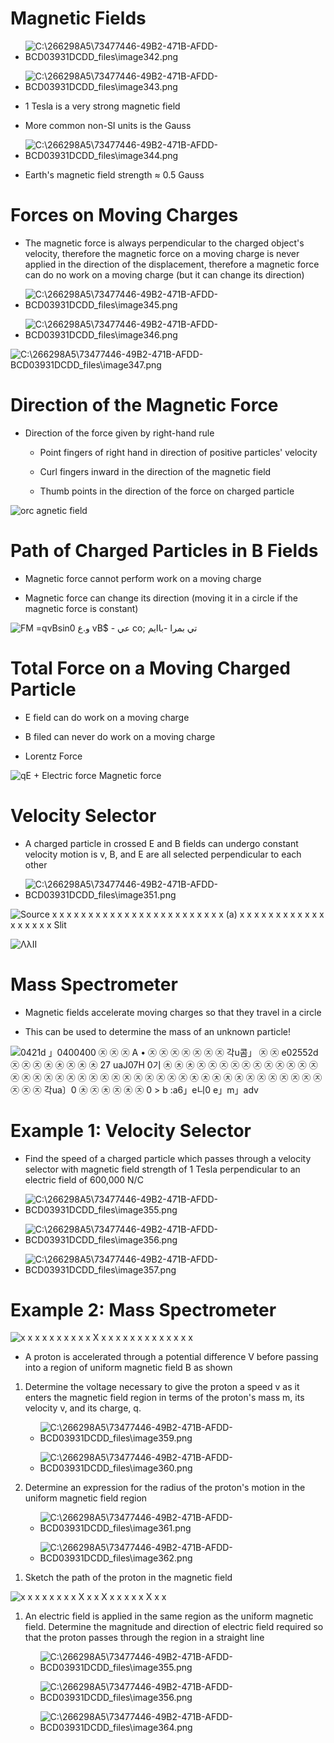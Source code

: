 # Magnetic Fields

  -  ![C:\\266298A5\\73477446-49B2-471B-AFDD-BCD03931DCDD\_files\\image342.png](./media/image342.png)

  -  ![C:\\266298A5\\73477446-49B2-471B-AFDD-BCD03931DCDD\_files\\image343.png](./media/image343.png)

  -  1 Tesla is a very strong magnetic field

  -  More common non-SI units is the
     Gauss

  -  ![C:\\266298A5\\73477446-49B2-471B-AFDD-BCD03931DCDD\_files\\image344.png](./media/image344.png)

  -  Earth's magnetic field strength ≈ 0.5 Gauss

# Forces on Moving Charges

  -  The magnetic force is always perpendicular to the charged object's
     velocity, therefore the magnetic force on a moving charge is never
     applied in the direction of the displacement, therefore a magnetic
     force can do no work on a moving charge (but it can change its
     direction)

  -  ![C:\\266298A5\\73477446-49B2-471B-AFDD-BCD03931DCDD\_files\\image345.png](./media/image345.png)

  -  ![C:\\266298A5\\73477446-49B2-471B-AFDD-BCD03931DCDD\_files\\image346.png](./media/image346.png)

 ![C:\\266298A5\\73477446-49B2-471B-AFDD-BCD03931DCDD\_files\\image347.png](./media/image347.png)

# Direction of the Magnetic Force

  -  Direction of the force given by right-hand rule
    
      -  Point fingers of right hand in direction of positive
         particles' velocity
    
      -  Curl fingers inward in the direction of the magnetic field
    
      -  Thumb points in the direction of the force on charged particle

 ![orc agnetic field ](./media/image348.png)

# Path of Charged Particles in B Fields

  -  Magnetic force cannot perform work on a moving charge

  -  Magnetic force can change its direction (moving it in a circle if
     the magnetic force is constant)

 ![FM =qvBsin0 و.ع vB$ - عي co; تي بمرا -باايم ](./media/image349.png)

# Total Force on a Moving Charged Particle

  -  E field can do work on a moving charge

  -  B filed can never do work on a moving charge

  -  Lorentz Force

 ![qE + Electric force Magnetic force ](./media/image350.png)

# Velocity Selector

  -  A charged particle in crossed E and B fields can undergo constant
     velocity motion is v, B, and E are all selected perpendicular to
     each
     other

  -  ![C:\\266298A5\\73477446-49B2-471B-AFDD-BCD03931DCDD\_files\\image351.png](./media/image351.png)

 ![Source х х х х х х х х х х х х х х х х х х х х х х х х (а) х х х х х
 х х х х х х х х х х х х х Slit ](./media/image352.png)
 
 ![ΛλΙΙ ](./media/image353.png)

# Mass Spectrometer

  -  Magnetic fields accelerate moving charges so that they travel in a
     circle

  -  This can be used to determine the mass of an unknown particle\!

 ![0421d 」0400400 ㉨ ㉨ ㉨ A • ㉨ ㉨ ㉨ ㉨ ㉨ ㉨ ㉨ 각u콤」 ㉨ ㉨ e02552d ㉨ ㉨ ㉨ ㉩ ㉩ ㉨
 ㉩ ㉩ 27 uaJ07H 0기 ㉩ ㉩ ㉩ ㉨ ㉨ ㉨ ㉨ ㉨ ㉨ ㉨ ㉨ ㉨ ㉨ ㉨ ㉨ ㉨ ㉨ ㉨ ㉨ ㉨ ㉨ ㉨ ㉨ ㉨ ㉨ ㉨
 ㉨ ㉨ ㉨ ㉨ ㉩ ㉩ ㉩ ㉩ ㉩ ㉨ ㉨ ㉨ ㉨ ㉨ ㉨ ㉨ ㉨ ㉨ ㉨ 각ua〕0 ㉩ ㉨ ㉩ ㉨ ㉩ ㉨ 0 > b :a6」e니0
 e」m」adv ](./media/image354.png)

# Example 1: Velocity Selector 

  -  Find the speed of a charged particle which passes through a
     velocity selector with magnetic field strength of 1 Tesla
     perpendicular to an electric field of 600,000
     N/C

  -  ![C:\\266298A5\\73477446-49B2-471B-AFDD-BCD03931DCDD\_files\\image355.png](./media/image355.png)

  -  ![C:\\266298A5\\73477446-49B2-471B-AFDD-BCD03931DCDD\_files\\image356.png](./media/image356.png)

  -  ![C:\\266298A5\\73477446-49B2-471B-AFDD-BCD03931DCDD\_files\\image357.png](./media/image357.png)

# Example 2: Mass Spectrometer

 ![х х х х х х х х х х Х х х х х х х х х х х х х х
 ](./media/image358.png)

  -  A proton is accelerated through a potential difference V before
     passing into a region of uniform magnetic field B as shown

<!-- end list -->

1.   Determine the voltage necessary to give the proton a speed v as it
     enters the magnetic field region in terms of the proton's mass m,
     its velocity v, and its charge,
         q.
    
      -  ![C:\\266298A5\\73477446-49B2-471B-AFDD-BCD03931DCDD\_files\\image359.png](./media/image359.png)
    
      -  ![C:\\266298A5\\73477446-49B2-471B-AFDD-BCD03931DCDD\_files\\image360.png](./media/image360.png)

2.   Determine an expression for the radius of the proton's motion in
     the uniform magnetic field
         region
    
      -  ![C:\\266298A5\\73477446-49B2-471B-AFDD-BCD03931DCDD\_files\\image361.png](./media/image361.png)
    
      -  ![C:\\266298A5\\73477446-49B2-471B-AFDD-BCD03931DCDD\_files\\image362.png](./media/image362.png)

<!-- end list -->

1.   Sketch the path of the proton in the magnetic field

 ![х х х х х х х х Х х х Х х х х х х Х х х ](./media/image363.png)

1.   An electric field is applied in the same region as the uniform
     magnetic field. Determine the magnitude and direction of electric
     field required so that the proton passes through the region in a
     straight
         line
    
      -  ![C:\\266298A5\\73477446-49B2-471B-AFDD-BCD03931DCDD\_files\\image355.png](./media/image355.png)
    
      -  ![C:\\266298A5\\73477446-49B2-471B-AFDD-BCD03931DCDD\_files\\image356.png](./media/image356.png)
    
      -  ![C:\\266298A5\\73477446-49B2-471B-AFDD-BCD03931DCDD\_files\\image364.png](./media/image364.png)